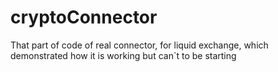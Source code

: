 # cryptoConnector
That part of code of real connector, for liquid exchange,
which demonstrated how it is working but can`t to be starting
